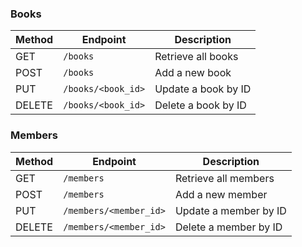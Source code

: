 ### **Books**
| Method | Endpoint            | Description                |
|--------|---------------------|----------------------------|
| GET    | `/books`            | Retrieve all books         |
| POST   | `/books`            | Add a new book             |
| PUT    | `/books/<book_id>`  | Update a book by ID        |
| DELETE | `/books/<book_id>`  | Delete a book by ID        |

### **Members**
| Method | Endpoint               | Description                 |
|--------|------------------------|-----------------------------|
| GET    | `/members`             | Retrieve all members        |
| POST   | `/members`             | Add a new member            |
| PUT    | `/members/<member_id>` | Update a member by ID       |
| DELETE | `/members/<member_id>` | Delete a member by ID       |

